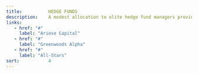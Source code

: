 ```yaml
---
title:          HEDGE FUNDS
description:    A modest allocation to elite hedge fund managers provides liquidity and uncorrelated alpha for our portfolio.
links:
   - href: "#"
     label: "Ariose Capital"
   - href: "#"
     label: "Greenwoods Alpha"
   - href: "#"
     label: "All-Stars"
sort:           4
---
```


